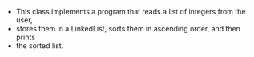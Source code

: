  * This class implements a program that reads a list of integers from the user,
 * stores them in a LinkedList, sorts them in ascending order, and then prints
 * the sorted list.
